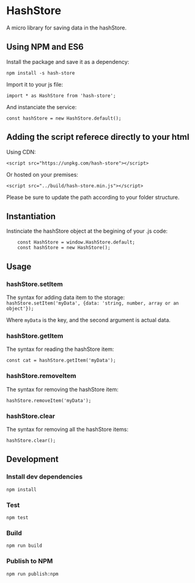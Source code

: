 # HashStore

A micro library for saving data in the hashStore.

## Using NPM and ES6

Install the package and save it as a dependency:

```npm install -s hash-store```

Import it to your js file:

```import * as HashStore from 'hash-store';```

And instanciate the service:

```const hashStore = new HashStore.default();```

## Adding the script referece directly to your html

Using CDN:

```<script src="https://unpkg.com/hash-store"></script>```

Or hosted on your premises:

```<script src="../build/hash-store.min.js"></script>```

Please be sure to update the path according to your folder structure.

## Instantiation

Instinciate the hashStore object at the begining of your .js code:

```
    const HashStore = window.HashStore.default;
    const hashStore = new HashStore();
```

## Usage

### hashStore.setItem

The syntax for adding data item to the storage:
```hashStore.setItem('myData', {data: 'string, number, array or an object'});```

Where `myData` is the key, and the second argument is actual data.

### hashStore.getItem

The syntax for reading the hashStore item:

```const cat = hashStore.getItem('myData');```

### hashStore.removeItem

The syntax for removing the hashStore item:

```hashStore.removeItem('myData');```

### hashStore.clear

The syntax for removing all the hashStore items:

```hashStore.clear();```

## Development

### Install dev dependencies
```npm install```

### Test
```npm test```

### Build
```npm run build```

### Publish to NPM
```npm run publish:npm```
